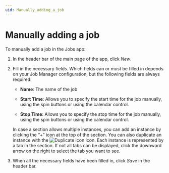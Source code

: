 ```yaml
---
uid: Manually_adding_a_job
---
```


# Manually adding a job

To manually add a job in the Jobs app:

1. In the header bar of the main page of the app, click *New*.

1. Fill in the necessary fields. Which fields can or must be filled in depends on your Job Manager configuration, but the following fields are always required:

   - **Name**: The name of the job

   - **Start Time**: Allows you to specify the start time for the job manually, using the spin buttons or using the calendar control.

   - **Stop Time**: Allows you to specify the stop time for the job manually, using the spin buttons or using the calendar control.

   In case a section allows multiple instances, you can add an instance by clicking the “+” icon at the top of the section. You can also duplicate an instance with the ![Duplicate icon](~/dataminer/images/JobsX_duplicate.png) icon. Each instance is represented by a tab in the section. If not all tabs can be displayed, click the downward arrow on the right to select the tab you want to see.

1. When all the necessary fields have been filled in, click *Save* in the header bar.
